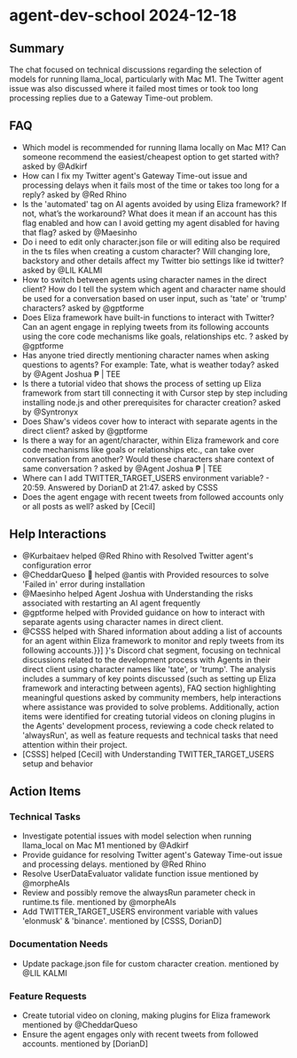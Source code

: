 # agent-dev-school 2024-12-18

## Summary
The chat focused on technical discussions regarding the selection of models for running llama_local, particularly with Mac M1. The Twitter agent issue was also discussed where it failed most times or took too long processing replies due to a Gateway Time-out problem.

## FAQ
- Which model is recommended for running llama locally on Mac M1? Can someone recommend the easiest/cheapest option to get started with? asked by @Adkirf
- How can I fix my Twitter agent's Gateway Time-out issue and processing delays when it fails most of the time or takes too long for a reply? asked by @Red Rhino
- Is the 'automated' tag on AI agents avoided by using Eliza framework? If not, what’s the workaround? What does it mean if an account has this flag enabled and how can I avoid getting my agent disabled for having that flag? asked by @Maesinho
- Do i need to edit only character.json file or will editing also be required in the ts files when creating a custom character? Will changing lore, backstory and other details affect my Twitter bio settings like id twitter? asked by @LIL KALMI
- How to switch between agents using character names in the direct client?  How do I tell the system which agent and character name should be used for a conversation based on user input, such as 'tate' or 'trump' characters? asked by @gptforme
- Does Eliza framework have built-in functions to interact with Twitter? Can an agent engage in replying tweets from its following accounts using the core code mechanisms like goals, relationships etc. ? asked by @gptforme
- Has anyone tried directly mentioning character names when asking questions to agents? For example: Tate, what is weather today? asked by @Agent Joshua ₱ | TEE
- Is there a tutorial video that shows the process of setting up Eliza framework from start till connecting it with Cursor step by step including installing node.js and other prerequisites for character creation? asked by @Syntronyx
- Does Shaw's videos cover how to interact with separate agents in the direct client? asked by @gptforme
- Is there a way for an agent/character, within Eliza framework and core code mechanisms like goals or relationships etc., can take over conversation from another? Would these characters share context of same conversation ? asked by @Agent Joshua ₱ | TEE
- Where can I add TWITTER_TARGET_USERS environment variable? - 20:59. Answered by DorianD at 21:47. asked by CSSS
- Does the agent engage with recent tweets from followed accounts only or all posts as well? asked by [Cecil]

## Help Interactions
- @Kurbaitaev helped @Red Rhino with Resolved Twitter agent's configuration error
- @CheddarQueso 🧀 helped @antis with Provided resources to solve 'Failed in' error during installation
- @Maesinho helped Agent Joshua with Understanding the risks associated with restarting an AI agent frequently
- @gptforme helped  with Provided guidance on how to interact with separate agents using character names in direct client.
- @CSSS helped  with Shared information about adding a list of accounts for an agent within Eliza framework to monitor and reply tweets from its following accounts.}}]   }'s Discord chat segment, focusing on technical discussions related to the development process with Agents in their direct client using character names like 'tate', or 'trump'. The analysis includes a summary of key points discussed (such as setting up Eliza framework and interacting between agents), FAQ section highlighting meaningful questions asked by community members, help interactions where assistance was provided to solve problems. Additionally, action items were identified for creating tutorial videos on cloning plugins in the Agents' development process, reviewing a code check related to 'alwaysRun', as well as feature requests and technical tasks that need attention within their project.
- [CSSS] helped [Cecil] with Understanding TWITTER_TARGET_USERS setup and behavior

## Action Items

### Technical Tasks
- Investigate potential issues with model selection when running llama_local on Mac M1 mentioned by @Adkirf
- Provide guidance for resolving Twitter agent's Gateway Time-out issue and processing delays. mentioned by @Red Rhino
- Resolve UserDataEvaluator validate function issue mentioned by @morpheAIs
- Review and possibly remove the alwaysRun parameter check in runtime.ts file. mentioned by @morpheAIs
- Add TWITTER_TARGET_USERS environment variable with values 'elonmusk' & 'binance'. mentioned by [CSSS, DorianD]

### Documentation Needs
- Update package.json file for custom character creation. mentioned by @LIL KALMI

### Feature Requests
- Create tutorial video on cloning, making plugins for Eliza framework mentioned by @CheddarQueso
- Ensure the agent engages only with recent tweets from followed accounts. mentioned by [DorianD]